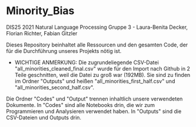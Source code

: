 # Minority_Bias

DIS25 2021 Natural Language Processing
Gruppe 3 - Laura-Benita Decker, Florian Richter, Fabian Gitzler


Dieses Repository beinhaltet alle Ressourcen und den gesamten Code, der für die Durchführung unseres Projekts nötig ist.

* WICHTIGE ANMERKUNG:
Die zugrundeliegende CSV-Datei "all_minorities_cleaned_final.csv" wurde für den Import nach Github in 2 Teile geschnitten, weil die Datei zu groß war (192MB). Sie sind zu finden im Ordner "Outputs" und heißen "all_minorities_first_half.csv" und "all_minorities_second_half.csv".


Die Ordner "Codes" und "Output" trennen inhaltlich unsere verwendeten Dokumente. In "Codes" sind alle Notebooks drin, die wir zum Programmieren und Analysieren verwendet haben. In "Outputs" sind die CSV-Dateien und Outputs drin.
